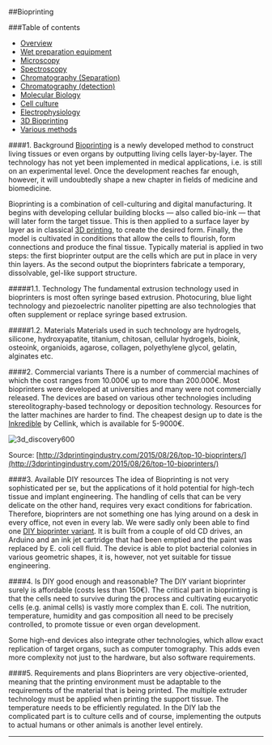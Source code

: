##Bioprinting

###Table of contents

- [Overview](https://github.com/symbiolab/bio-labware/blob/master/000_bio-labware_overview.md)
- [Wet preparation equipment](https://github.com/symbiolab/bio-labware/blob/master/010_general_preparation.md)
- [Microscopy](https://github.com/symbiolab/bio-labware/blob/master/020_microscopy.md)
- [Spectroscopy](https://github.com/symbiolab/bio-labware/blob/master/030_spectroscopy.md)
- [Chromatography (Separation)](https://github.com/symbiolab/bio-labware/blob/master/040_chromatography_sep.md)
- [Chromatography (detection)](https://github.com/symbiolab/bio-labware/blob/master/050_chromatography_det.md)
- [Molecular Biology](https://github.com/symbiolab/bio-labware/blob/master/060_molecular_biology.md)
- [Cell culture](https://github.com/symbiolab/bio-labware/blob/master/070_cell_culture.md)
- [Electrophysiology](https://github.com/symbiolab/bio-labware/blob/master/080_electrophysiology.md)
- [3D Bioprinting](https://github.com/symbiolab/bio-labware/blob/master/090_3d_bioprint.md)
- [Various methods](https://github.com/symbiolab/bio-labware/blob/master/100_various.md)


####1. Background
[Bioprinting](http://www.explainingthefuture.com/bioprinting.html) is a newly developed method to construct living tissues or even organs by outputting living cells layer-by-layer. The technology has not yet been implemented in medical applications, i.e. is still on an experimental level. Once the development reaches far enough, however, it will undoubtedly shape a new chapter in fields of medicine and biomedicine.

Bioprinting is a combination of cell-culturing and digital manufacturing. It begins with developing cellular building blocks — also called bio-ink — that will later form the target tissue. This is then applied to a surface layer by layer as in classical [3D printing](http://explainingthefuture.com/3dprinting.html), to create the desired form. Finally, the model is cultivated in conditions that allow the cells to flourish, form connections and produce the final tissue. Typically material is applied in two steps: the first bioprinter output are the cells which are put in place in very thin layers. As the second output the bioprinters fabricate a temporary, dissolvable, gel-like support structure.

#####1.1. Technology
The fundamental extrusion technology used in bioprinters is most often syringe based extrusion. Photocuring, blue light technology and piezoelectric nanoliter pipetting are also technologies that often supplement or replace syringe based extrusion. 

#####1.2. Materials
Materials used in such technology are hydrogels, silicone, hydroxyapatite, titanium, chitosan, cellular hydrogels, bioink, osteoink, organioids, agarose, collagen, polyethylene glycol, gelatin, alginates etc.

####2. Commercial variants
There is a number of commercial machines of which the cost ranges from 10.000€ up to more than 200.000€. Most bioprinters were developed at universities and many were not commercially released. The devices are based on various other technologies including stereolitography-based technology or deposition technology. Resources for the latter machines are harder to find. The cheapest design up to date is the [Inkredible](http://www.cellink3d.com/) by Cellink, which is available for 5-9000€.

![3d_discovery600](http://3dprintingindustry.com/wp-content/uploads/2015/08/3d_discovery600.png)

Source: [http://3dprintingindustry.com/2015/08/26/top-10-bioprinters/](http://3dprintingindustry.com/2015/08/26/top-10-bioprinters/)

####3. Available DIY resources
The idea of Bioprinting is not very sophisticated per se, but the applications of it hold potential for high-tech tissue and implant engineering. The handling of cells that can be very delicate on the other hand, requires very exact conditions for fabrication. Therefore, bioprinters are not something one has lying around on a desk in every office, not even in every lab. We were sadly only been able to find one [DIY bioprinter variant](https://www.technologyreview.com/s/511436/a-diy-bioprinter-is-born/). It is built from a couple of old CD drives, an Arduino and an ink jet cartridge that had been emptied and the paint was replaced by E. coli cell fluid. The device is able to plot bacterial colonies in various geometric shapes, it is, however, not yet suitable for tissue engineering.

####4. Is DIY good enough and reasonable?
The DIY variant bioprinter surely is affordable (costs less than 150€). The critical part in bioprinting is that the cells need to survive during the process and cultivating eucaryotic cells (e.g. animal cells) is vastly more complex than E. coli. The nutrition, temperature, humidity and gas composition all need to be precisely controlled, to promote tissue or even organ development. 

Some high-end devices also integrate other technologies, which allow exact replication of target organs, such as computer tomography. This adds even more complexity not just to the hardware, but also software requirements. 

####5. Requirements and plans
Bioprinters are very objective-oriented, meaning that the printing environment must be adaptable to the requirements of the material that is being printed. The multiple extruder technology must be applied when printing the support tissue. The temperature needs to be efficiently regulated. In the DIY lab the complicated part is to culture cells and of course, implementing the outputs to actual humans or other animals is another level entirely.


---

